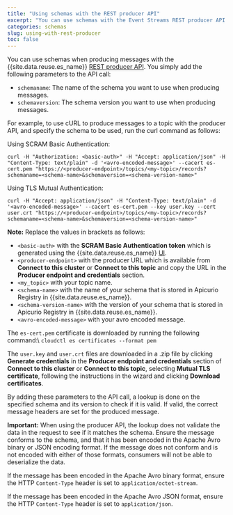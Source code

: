 ```yaml
---
title: "Using schemas with the REST producer API"
excerpt: "You can use schemas with the Event Streams REST producer API."
categories: schemas
slug: using-with-rest-producer
toc: false
---
```


You can use schemas when producing messages with the {{site.data.reuse.es_name}} [REST producer API](../../connecting/rest-api/). You simply add the following parameters to the API call:

- `schemaname`: The name of the schema you want to use when producing messages.
- `schemaversion`: The schema version you want to use when producing messages.

For example, to use cURL to produce messages to a topic with the producer API, and specify the schema to be used, run the curl command as follows:

 Using SCRAM Basic Authentication:

`curl -H "Authorization: <basic-auth>" -H "Accept: application/json" -H "Content-Type: text/plain" -d '<avro-encoded-message>' --cacert es-cert.pem "https://<producer-endpoint>/topics/<my-topic>/records?schemaname=<schema-name>&schemaversion=<schema-version-name>"`

Using TLS Mutual Authentication:

`curl -H "Accept: application/json" -H "Content-Type: text/plain" -d '<avro-encoded-message>' --cacert es-cert.pem --key user.key --cert user.crt "https://<producer-endpoint>/topics/<my-topic>/records?schemaname=<schema-name>&schemaversion=<schema-version-name>"`

**Note:** Replace the values in brackets as follows:
- `<basic-auth>` with the **SCRAM Basic Authentication token** which is generated using the {{site.data.reuse.es_name}} [UI](../../security/managing-access#creating-a-kafkauser-in-the-ibm-event-streams-ui).
- `<producer-endpoint>` with the producer URL which is available from **Connect to this cluster** or **Connect to this topic** and copy the URL in the **Producer endpoint and credentials** section.
- `<my_topic>` with your topic name.
- `<schema-name>` with the name of your schema that is stored in Apicurio Registry in {{site.data.reuse.es_name}}.
- `<schema-version-name>` with the version of your schema that is stored in Apicurio Registry in {{site.data.reuse.es_name}}.
- `<avro-encoded-message>` with your avro encoded message.

The `es-cert.pem` certificate is downloaded by running the following command:\\
`cloudctl es certificates --format pem`

The `user.key` and `user.crt` files are downloaded in a .zip file by clicking **Generate credentials** in the **Producer endpoint and credentials** section of **Connect to this cluster** or **Connect to this topic**, selecting **Mutual TLS certificate**, following the instructions in the wizard and clicking **Download certificates**.

By adding these parameters to the API call, a lookup is done on the specified schema and its version to check if it is valid. If valid, the correct message headers are set for the produced message.

**Important:** When using the producer API, the lookup does not validate the data in the request to see if it matches the schema. Ensure the message conforms to the schema, and that it has been encoded in the Apache Avro binary or JSON encoding format. If the message does not conform and is not encoded with either of those formats, consumers will not be able to deserialize the data.

If the message has been encoded in the Apache Avro binary format, ensure the HTTP `Content-Type` header is set to `application/octet-stream`.

If the message has been encoded in the Apache Avro JSON format, ensure the HTTP `Content-Type` header is set to `application/json`.
